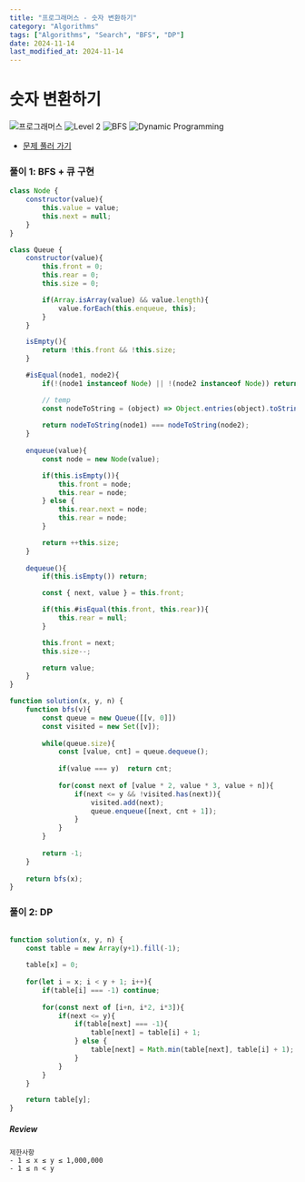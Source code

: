 ```yaml
---
title: "프로그래머스 - 숫자 변환하기"
category: "Algorithms"
tags: ["Algorithms", "Search", "BFS", "DP"]
date: 2024-11-14
last_modified_at: 2024-11-14
---
```


# 숫자 변환하기

<img src="https://img.shields.io/badge/-프로그래머스-1e2a3c" alt="프로그래머스"/> <img src="https://img.shields.io/badge/-Level 2-green" alt="Level 2"/> <img src="https://img.shields.io/badge/-BFS-mediumpurple" alt="BFS"/> <img src="https://img.shields.io/badge/-Dynamic Programming-orangered" alt="Dynamic Programming"/> 

- [문제 풀러 가기](https://school.programmers.co.kr/learn/courses/30/lessons/154538)

### 풀이 1: BFS + 큐 구현

```js
class Node {
    constructor(value){
        this.value = value;
        this.next = null;
    }
}

class Queue {
    constructor(value){
        this.front = 0;
        this.rear = 0;
        this.size = 0;

        if(Array.isArray(value) && value.length){
            value.forEach(this.enqueue, this);
        }
    }

    isEmpty(){
        return !this.front && !this.size;
    }

    #isEqual(node1, node2){
        if(!(node1 instanceof Node) || !(node2 instanceof Node)) return false;

        // temp 
        const nodeToString = (object) => Object.entries(object).toString();
        
        return nodeToString(node1) === nodeToString(node2);
    }
    
    enqueue(value){
        const node = new Node(value);

        if(this.isEmpty()){
            this.front = node;
            this.rear = node;
        } else {
            this.rear.next = node;
            this.rear = node;
        }

        return ++this.size;
    }
    
    dequeue(){
        if(this.isEmpty()) return;

        const { next, value } = this.front;

        if(this.#isEqual(this.front, this.rear)){
            this.rear = null;
        }

        this.front = next;
        this.size--;

        return value;
    }
}

function solution(x, y, n) {
    function bfs(v){
        const queue = new Queue([[v, 0]])
        const visited = new Set([v]);
        
        while(queue.size){
            const [value, cnt] = queue.dequeue();
            
            if(value === y)  return cnt;
        
            for(const next of [value * 2, value * 3, value + n]){
                if(next <= y && !visited.has(next)){
                    visited.add(next);
                    queue.enqueue([next, cnt + 1]);
                }
            }
        }
        
        return -1;
    }
    
    return bfs(x);
}
```

### 풀이 2: DP

```js

function solution(x, y, n) {
    const table = new Array(y+1).fill(-1);
    
    table[x] = 0;
        
    for(let i = x; i < y + 1; i++){
        if(table[i] === -1) continue;
        
        for(const next of [i+n, i*2, i*3]){
            if(next <= y){
                if(table[next] === -1){
                    table[next] = table[i] + 1;
                } else {
                    table[next] = Math.min(table[next], table[i] + 1);
                }
            }  
        }
    }

    return table[y];
}
```
##### Review 

```
제한사항
- 1 ≤ x ≤ y ≤ 1,000,000
- 1 ≤ n < y
```
